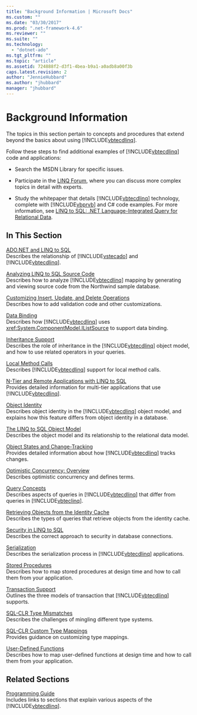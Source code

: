 ```yaml
---
title: "Background Information | Microsoft Docs"
ms.custom: ""
ms.date: "03/30/2017"
ms.prod: ".net-framework-4.6"
ms.reviewer: ""
ms.suite: ""
ms.technology: 
  - "dotnet-ado"
ms.tgt_pltfrm: ""
ms.topic: "article"
ms.assetid: 724888f2-d3f1-4bea-b9a1-a0adb8a00f3b
caps.latest.revision: 2
author: "JennieHubbard"
ms.author: "jhubbard"
manager: "jhubbard"
---
```

# Background Information
The topics in this section pertain to concepts and procedures that extend beyond the basics about using [!INCLUDE[vbtecdlinq](../../../../../../includes/vbtecdlinq-md.md)].  
  
 Follow these steps to find additional examples of [!INCLUDE[vbtecdlinq](../../../../../../includes/vbtecdlinq-md.md)] code and applications:  
  
-   Search the MSDN Library for specific issues.  
  
-   Participate in the [LINQ Forum](http://go.microsoft.com/fwlink/?LinkId=76488), where you can discuss more complex topics in detail with experts.  
  
-   Study the whitepaper that details [!INCLUDE[vbtecdlinq](../../../../../../includes/vbtecdlinq-md.md)] technology, complete with [!INCLUDE[vbprvb](../../../../../../includes/vbprvb-md.md)] and C# code examples. For more information, see [LINQ to SQL: .NET Language-Integrated Query for Relational Data](http://go.microsoft.com/fwlink/?LinkId=93205).  
  
## In This Section  
 [ADO.NET and LINQ to SQL](../../../../../../docs/framework/data/adonet/sql/linq/ado-net-and-linq-to-sql.md)  
 Describes the relationship of [!INCLUDE[vstecado](../../../../../../includes/vstecado-md.md)] and [!INCLUDE[vbtecdlinq](../../../../../../includes/vbtecdlinq-md.md)].  
  
 [Analyzing LINQ to SQL Source Code](../../../../../../docs/framework/data/adonet/sql/linq/analyzing-linq-to-sql-source-code.md)  
 Describes how to analyze [!INCLUDE[vbtecdlinq](../../../../../../includes/vbtecdlinq-md.md)] mapping by generating and viewing source code from the Northwind sample database.  
  
 [Customizing Insert, Update, and Delete Operations](../../../../../../docs/framework/data/adonet/sql/linq/customizing-insert-update-and-delete-operations.md)  
 Describes how to add validation code and other customizations.  
  
 [Data Binding](../../../../../../docs/framework/data/adonet/sql/linq/data-binding.md)  
 Describes how [!INCLUDE[vbtecdlinq](../../../../../../includes/vbtecdlinq-md.md)] uses <xref:System.ComponentModel.IListSource> to support data binding.  
  
 [Inheritance Support](../../../../../../docs/framework/data/adonet/sql/linq/inheritance-support.md)  
 Describes the role of inheritance in the [!INCLUDE[vbtecdlinq](../../../../../../includes/vbtecdlinq-md.md)] object model, and how to use related operators in your queries.  
  
 [Local Method Calls](../../../../../../docs/framework/data/adonet/sql/linq/local-method-calls.md)  
 Describes [!INCLUDE[vbtecdlinq](../../../../../../includes/vbtecdlinq-md.md)] support for local method calls.  
  
 [N-Tier and Remote Applications with LINQ to SQL](../../../../../../docs/framework/data/adonet/sql/linq/n-tier-and-remote-applications-with-linq-to-sql.md)  
 Provides detailed information for multi-tier applications that use [!INCLUDE[vbtecdlinq](../../../../../../includes/vbtecdlinq-md.md)].  
  
 [Object Identity](../../../../../../docs/framework/data/adonet/sql/linq/object-identity.md)  
 Describes object identity in the [!INCLUDE[vbtecdlinq](../../../../../../includes/vbtecdlinq-md.md)] object model, and explains how this feature differs from object identity in a database.  
  
 [The LINQ to SQL Object Model](../../../../../../docs/framework/data/adonet/sql/linq/the-linq-to-sql-object-model.md)  
 Describes the object model and its relationship to the relational data model.  
  
 [Object States and Change-Tracking](../../../../../../docs/framework/data/adonet/sql/linq/object-states-and-change-tracking.md)  
 Provides detailed information about how [!INCLUDE[vbtecdlinq](../../../../../../includes/vbtecdlinq-md.md)] tracks changes.  
  
 [Optimistic Concurrency: Overview](../../../../../../docs/framework/data/adonet/sql/linq/optimistic-concurrency-overview.md)  
 Describes optimistic concurrency and defines terms.  
  
 [Query Concepts](../../../../../../docs/framework/data/adonet/sql/linq/query-concepts.md)  
 Describes aspects of queries in [!INCLUDE[vbtecdlinq](../../../../../../includes/vbtecdlinq-md.md)] that differ from queries in [!INCLUDE[vbteclinq](../../../../../../includes/vbteclinq-md.md)].  
  
 [Retrieving Objects from the Identity Cache](../../../../../../docs/framework/data/adonet/sql/linq/retrieving-objects-from-the-identity-cache.md)  
 Describes the types of queries that retrieve objects from the identity cache.  
  
 [Security in LINQ to SQL](../../../../../../docs/framework/data/adonet/sql/linq/security-in-linq-to-sql.md)  
 Describes the correct approach to security in database connections.  
  
 [Serialization](../../../../../../docs/framework/data/adonet/sql/linq/serialization.md)  
 Describes the serialization process in [!INCLUDE[vbtecdlinq](../../../../../../includes/vbtecdlinq-md.md)] applications.  
  
 [Stored Procedures](../../../../../../docs/framework/data/adonet/sql/linq/stored-procedures.md)  
 Describes how to map stored procedures at design time and how to call them from your application.  
  
 [Transaction Support](../../../../../../docs/framework/data/adonet/sql/linq/transaction-support.md)  
 Outlines the three models of transaction that [!INCLUDE[vbtecdlinq](../../../../../../includes/vbtecdlinq-md.md)] supports.  
  
 [SQL-CLR Type Mismatches](../../../../../../docs/framework/data/adonet/sql/linq/sql-clr-type-mismatches.md)  
 Describes the challenges of mingling different type systems.  
  
 [SQL-CLR Custom Type Mappings](../../../../../../docs/framework/data/adonet/sql/linq/sql-clr-custom-type-mappings.md)  
 Provides guidance on customizing type mappings.  
  
 [User-Defined Functions](../../../../../../docs/framework/data/adonet/sql/linq/user-defined-functions.md)  
 Describes how to map user-defined functions at design time and how to call them from your application.  
  
## Related Sections  
 [Programming Guide](../../../../../../docs/framework/data/adonet/sql/linq/programming-guide.md)  
 Includes links to sections that explain various aspects of the [!INCLUDE[vbtecdlinq](../../../../../../includes/vbtecdlinq-md.md)].